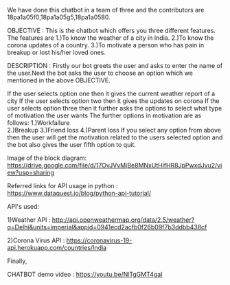 We have done this chatbot in a team of three  and the contributors are 18pa1a05f0,18pa1a05g5,18pa1a0580.

OBJECTIVE : This is the chatbot which offers you three different features. The features are
             1.)To know the weather of a city in India.
             2.)To know the corona updates of a country.
             3.)To motivate a person who has pain in breakup or lost his/her loved ones.
             
DESCRIPTION : Firstly our bot greets the user and asks to enter the name of the user.Next the bot asks the user to choose an option which we mentioned in the above OBJECTIVE.

If the user selects option one then it gives the current weather report of a city
If the user selects option two then it gives the updates on corona
If the user selects option three then it further asks the options to select what type of motivation the user wants
             The further options in motivation are as follows:
             1.)Workfailure     
             2.)Breakup
             3.)Friend loss
             4.)Parent loss
If you select any option from above then the user will get the motivation related to the users selected option and the bot also gives the user fifth option to quit.

Image of the block diagram: https://drive.google.com/file/d/17OvJVvMjBe8MNxUtHifHR8JpPwxdJvu2/view?usp=sharing

Referred links for API usage in python : https://www.dataquest.io/blog/python-api-tutorial/

API's used:

1)Weather API : http://api.openweathermap.org/data/2.5/weather?q=Delhi&units=imperial&appid=0941ecd2acfb0f26b09f7b3ddbb438cf

2)Corona Virus API : https://coronavirus-19-api.herokuapp.com/countries/India

Finally,

CHATBOT demo video : https://youtu.be/NlTgGMT4gaI
             
            
